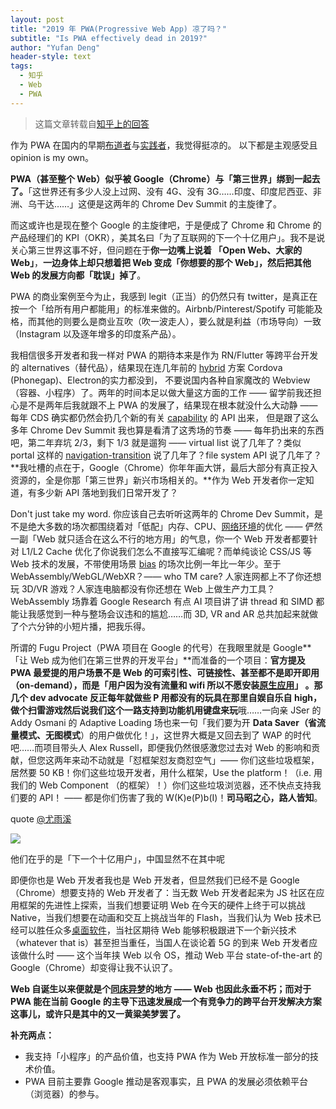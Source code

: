 ```yaml
---
layout: post
title: "2019 年 PWA(Progressive Web App) 凉了吗？"
subtitle: "Is PWA effectively dead in 2019?"
author: "Yufan Deng"
header-style: text
tags:
  - 知乎
  - Web
  - PWA
---
```


> 这篇文章转载自[知乎上的回答](https://www.zhihu.com/question/352577624/answer/901867825)

作为 PWA 在国内的早期[布道者](https://zhuanlan.zhihu.com/p/25167289)与[实践者](https://zhuanlan.zhihu.com/p/27853228)，我觉得挺凉的。
以下都是主观感受且 opinion is my own。

**PWA（甚至整个 Web）似乎被 Google（Chrome）与「第三世界」绑到一起去了。**「这世界还有多少人没上过网、没有 4G、没有 3G……印度、印度尼西亚、非洲、乌干达……」这便是这两年的 Chrome Dev Summit 的主旋律了。

而这或许也是现在整个 Google 的主旋律吧，于是便成了 Chrome 和 Chrome 的产品经理们的 KPI（OKR），美其名曰「为了互联网的下一个十亿用户」。我不是说关心第三世界这事不好，但问题在于**你一边嘴上说着 「Open Web、大家的 Web」**，**一边身体上却只想着把 Web 变成「你想要的那个 Web」，然后把其他 Web 的发展方向都「耽误」掉了**。

PWA 的商业案例至今为止，我感到 legit（正当）的仍然只有 twitter，是真正在按一个「给所有用户都能用」的标准来做的。Airbnb/Pinterest/Spotify 可能能及格，而其他的则要么是商业互吹（吹一波走人），要么就是利益（市场导向）一致（Instagram 以及逐年增多的印度系产品）。

我相信很多开发者和我一样对 PWA 的期待本来是作为 RN/Flutter 等跨平台开发的 alternatives（替代品），结果现在连几年前的 [hybrid](https://www.zhihu.com/search?q=hybrid&search_source=Entity&hybrid_search_source=Entity&hybrid_search_extra=%7B%22sourceType%22%3A%22answer%22%2C%22sourceId%22%3A901867825%7D) 方案 Cordova (Phonegap)、Electron的实力都没到， 不要说国内各种自家魔改的 Webview（容器、小程序）了。两年的时间本足以做大量这方面的工作 —— 留学前我还担心是不是两年后我就跟不上 PWA 的发展了，结果现在根本就没什么大动静 —— 每年 CDS 确实都仍然会扔几个新的有关 [capability](https://www.zhihu.com/search?q=capability&search_source=Entity&hybrid_search_source=Entity&hybrid_search_extra=%7B%22sourceType%22%3A%22answer%22%2C%22sourceId%22%3A901867825%7D) 的 API 出来， 但是跟了这么多年 Chrome Dev Summit 我也算是看清了这秀场的节奏 —— 每年扔出来的东西吧，第二年弃坑 2/3，剩下 1/3 就是遛狗 —— virtual list 说了几年了？类似 portal 这样的 [navigation-transition](https://www.zhihu.com/search?q=navigation-transition&search_source=Entity&hybrid_search_source=Entity&hybrid_search_extra=%7B%22sourceType%22%3A%22answer%22%2C%22sourceId%22%3A901867825%7D) 说了几年了？file system API 说了几年了？**我吐槽的点在于，Google（Chrome）你年年画大饼，最后大部分有真正投入资源的，全是你那「第三世界」新兴市场相关的。**作为 Web 开发者你一定知道，有多少新 API 落地到我们日常开发了？

Don't just take my word. 你应该自己去听听这两年的 Chrome Dev Summit，是不是绝大多数的场次都围绕着对「低配」内存、CPU、[网络环境](https://www.zhihu.com/search?q=%E7%BD%91%E7%BB%9C%E7%8E%AF%E5%A2%83&search_source=Entity&hybrid_search_source=Entity&hybrid_search_extra=%7B%22sourceType%22%3A%22answer%22%2C%22sourceId%22%3A901867825%7D)的优化 —— 俨然一副「Web 就只适合在这么不行的地方用」的气息，你一个 Web 开发者都要针对 L1/L2 Cache 优化了你说我们怎么不直接写汇编呢？而单纯谈论 CSS/JS 等 Web 技术的发展，不带使用场景 [bias](https://www.zhihu.com/search?q=bias&search_source=Entity&hybrid_search_source=Entity&hybrid_search_extra=%7B%22sourceType%22%3A%22answer%22%2C%22sourceId%22%3A901867825%7D) 的场次比例一年比一年少。至于 WebAssembly/WebGL/WebXR？—— who TM care? 人家连网都上不了你还想玩 3D/VR 游戏？人家连电脑都没有你还想在 Web 上做生产力工具？WebAssembly 场靠着 Google Research 有点 AI 项目讲了讲 thread 和 SIMD 都能让我感觉到一种与整场会议违和的尴尬……而 3D, VR and AR 总共加起来就做了个六分钟的小短片播，把我乐得。

所谓的 Fugu Project（PWA 项目在 Google 的代号）在我眼里就是 Google**「让 Web 成为他们在第三世界的开发平台」**而准备的一个项目：**官方提及 PWA 最爱提的用户场景不是 Web 的可索引性、可链接性、甚至都不是即开即用（on-demand），而是「用户因为没有流量和 wifi 所以不愿安装[原生应用](https://www.zhihu.com/search?q=%E5%8E%9F%E7%94%9F%E5%BA%94%E7%94%A8&search_source=Entity&hybrid_search_source=Entity&hybrid_search_extra=%7B%22sourceType%22%3A%22answer%22%2C%22sourceId%22%3A901867825%7D)」 。**那几个 dev advocate 反正每年就做些 P 用都没有的玩具在那里自娱自乐自 high，做个扫雷游戏然后说我们这个一路支持到**功能机用键盘来玩**哦……一向亲 JSer 的 Addy Osmani 的 Adaptive Loading 场也来一句「我们要为开 **Data Saver（省流量模式、无图模式**）的用户做优化！」，这世界大概是又回去到了 WAP 的时代吧……而项目带头人 Alex Russell，即便我仍然很感激您过去对 Web 的影响和贡献，但您这两年来动不动就是「怼框架怼友商怼空气」—— 你们这些垃圾框架，居然要 50 KB！你们这些垃圾开发者，用什么框架，Use the platform！（i.e. 用我们的 Web Component （的框架）！）你们这些垃圾浏览器，还不快点支持我们要的 API！ —— 都是你们伤害了我的 W(K)e(P)b(I)！**司马昭之心，路人皆知**。

quote [@尤雨溪](//www.zhihu.com/people/cfdec6226ece879d2571fbc274372e9f)

![](https://pic4.zhimg.com/80/v2-82770d1b0366904c2254908d097e0a60_720w.jpg?source=1940ef5c)

他们在乎的是「下一个十亿用户」，中国显然不在其中呢


即便你也是 Web 开发者我也是 Web 开发者，但显然我们已经不是 Google（Chrome）想要支持的 Web 开发者了：当无数 Web 开发者起来为 JS 社区在应用框架的先进性上探索，当我们想要证明 Web 在今天的硬件上终于可以挑战 Native，当我们想要在动画和交互上挑战当年的 Flash，当我们认为 Web 技术已经可以胜任众多[桌面软件](https://www.zhihu.com/search?q=%E6%A1%8C%E9%9D%A2%E8%BD%AF%E4%BB%B6&search_source=Entity&hybrid_search_source=Entity&hybrid_search_extra=%7B%22sourceType%22%3A%22answer%22%2C%22sourceId%22%3A901867825%7D)，当社区期待 Web 能够积极跟进下一个新兴技术（whatever that is）甚至担当重任，当国人在谈论着 5G 的到来 Web 开发者应该做什么时 —— 这个当年挟 Web 以令 OS，推动 Web 平台 state-of-the-art 的 Google（Chrome）却变得让我不认识了。


**Web 自诞生以来便就是个[同床异梦](https://www.zhihu.com/search?q=%E5%90%8C%E5%BA%8A%E5%BC%82%E6%A2%A6&search_source=Entity&hybrid_search_source=Entity&hybrid_search_extra=%7B%22sourceType%22%3A%22answer%22%2C%22sourceId%22%3A901867825%7D)的地方 —— Web 也因此永垂不朽；而对于 PWA 能在当前 Google 的主导下迅速发展成一个有竞争力的跨平台开发解决方案这事儿，或许只是其中的又一黄粱美梦罢了。**



**补充两点：**

*   我支持「小程序」的产品价值，也支持 PWA 作为 Web 开放标准一部分的技术价值。
*   PWA 目前主要靠 Google 推动是客观事实，且 PWA 的发展必须依赖平台（浏览器）的参与。

